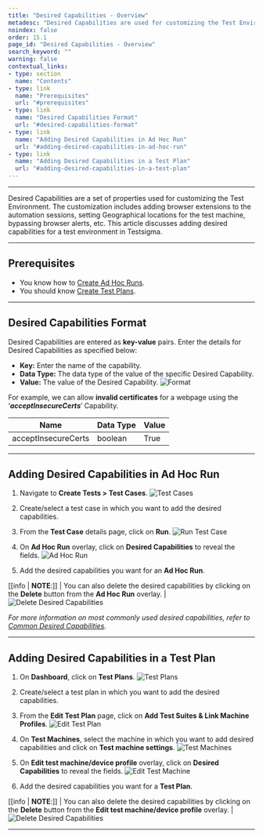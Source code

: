 ```yaml
---
title: "Desired Capabilities - Overview"
metadesc: "Desired Capabilities are used for customizing the Test Environment. Learn about desired capabilities in detail and how to add them to your test execution in Testsigma"
noindex: false
order: 15.1
page_id: "Desired Capabilities - Overview"
search_keyword: ""
warning: false
contextual_links:
- type: section
  name: "Contents"
- type: link
  name: "Prerequisites"
  url: "#prerequisites"
- type: link
  name: "Desired Capabilities Format"
  url: "#desired-capabilities-format"
- type: link
  name: "Adding Desired Capabilities in Ad Hoc Run"
  url: "#adding-desired-capabilities-in-ad-hoc-run"
- type: link
  name: "Adding Desired Capabilities in a Test Plan"
  url: "#adding-desired-capabilities-in-a-test-plan"
---
```


---

Desired Capabilities are a set of properties used for customizing the Test Environment. The customization includes adding browser extensions to the automation sessions, setting Geographical locations for the test machine, bypassing browser alerts, etc. This article discusses adding desired capabilities for a test environment in Testsigma. 

---

## **Prerequisites**

- You know how to [Create Ad Hoc Runs](https://testsigma.com/docs/runs/adhoc-runs/).
- You should know [Create Test Plans](https://testsigma.com/docs/test-management/test-plans/overview/).

---

## **Desired Capabilities Format**
Desired Capabilities are entered as **key-value** pairs. Enter the details for Desired Capabilities as specified below:
- **Key:** Enter the name of the capability.
- **Data Type:** The data type of the value of the specific Desired Capability.
- **Value:** The value of the Desired Capability.
![Format](https://s3.amazonaws.com/static-docs.testsigma.com/new_images/projects/applications/dcformat.png)

For example, we can allow **invalid certificates** for a webpage using the ‘***acceptInsecureCerts***’ Capability.

|Name|Data Type|Value|
|---|---|---|
|acceptInsecureCerts|boolean|True|

---

## **Adding Desired Capabilities in Ad Hoc Run**
1. Navigate to **Create Tests > Test Cases**.
![Test Cases](https://s3.amazonaws.com/static-docs.testsigma.com/new_images/projects/applications/dcnavcttcs.png)


2. Create/select a test case in which you want to add the desired capabilities. 


3. From the **Test Case** details page, click on **Run**. 
![Run Test Case](https://s3.amazonaws.com/static-docs.testsigma.com/new_images/projects/applications/dcrun.png)


4. On **Ad Hoc Run** overlay, click on **Desired Capabilities** to reveal the fields. 
![Ad Hoc Run](https://s3.amazonaws.com/static-docs.testsigma.com/new_images/projects/applications/dctcradhoc.png)


5. Add the desired capabilities you want for an **Ad Hoc Run**. 


[[info | **NOTE**:]]
| You can also delete the desired capabilities by clicking on the **Delete** button from the **Ad Hoc Run** overlay.
|![Delete Desired Capabilities](https://s3.amazonaws.com/static-docs.testsigma.com/new_images/projects/applications/dcdeletetc.png) 



*For more information on most commonly used desired capabilities, refer to [Common Desired Capabilities](https://testsigma.com/docs/desired-capabilities/most-common/).* 

---

## **Adding Desired Capabilities in a Test Plan**
1. On **Dashboard**, click on **Test Plans**. 
![Test Plans](https://s3.amazonaws.com/static-docs.testsigma.com/new_images/projects/applications/dctestplansc.png)


2. Create/select a test plan in which you want to add the desired capabilities.


3. From the **Edit Test Plan** page, click on **Add Test Suites & Link Machine Profiles**. 
![Edit Test Plan](https://s3.amazonaws.com/static-docs.testsigma.com/new_images/projects/applications/dctestpedit.png)


4. On **Test Machines**, select the machine in which you want to add desired capabilities and click on **Test machine settings**. 
![Test Machines](https://s3.amazonaws.com/static-docs.testsigma.com/new_images/projects/applications/dctestmach.png)

5. On **Edit test machine/device profile** overlay, click on **Desired Capabilities** to reveal the fields. 
![Edit Test Machine](https://s3.amazonaws.com/static-docs.testsigma.com/new_images/projects/applications/dcedittm.png)

6. Add the desired capabilities you want for a **Test Plan**. 

[[info | **NOTE**:]]
| You can also delete the desired capabilities by clicking on the **Delete** button from the **Edit test machine/device profile** overlay. 
| ![Delete Desired Capabilities](https://s3.amazonaws.com/static-docs.testsigma.com/new_images/projects/applications/dctpdelete.png)

---